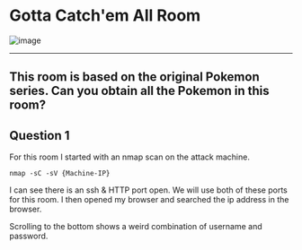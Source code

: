 # Gotta Catch'em All Room


![image](https://user-images.githubusercontent.com/71709864/220810615-fbeacb2d-d011-4b65-b7a9-d6e2543b5cff.png)


____________________________________________________________

## This room is based on the original Pokemon series. Can you obtain all the Pokemon in this room?


## Question 1

For this room I started with an nmap scan on the attack machine.

```
nmap -sC -sV {Machine-IP}
```
I can see there is an ssh & HTTP port open. We will use both of these ports for this room.
I then opened my browser and searched the ip address in the browser. 



Scrolling to the bottom shows a weird combination of username and password.

